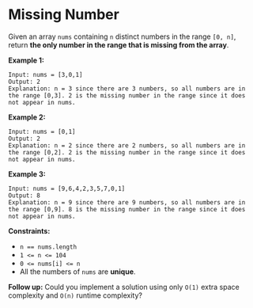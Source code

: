 # Missing Number

Given an array `nums` containing `n` distinct numbers in the range `[0, n]`, return __the only number in the range that is missing from the array__.

**Example 1:**
```
Input: nums = [3,0,1]
Output: 2
Explanation: n = 3 since there are 3 numbers, so all numbers are in the range [0,3]. 2 is the missing number in the range since it does not appear in nums.
```

**Example 2:**
```
Input: nums = [0,1]
Output: 2
Explanation: n = 2 since there are 2 numbers, so all numbers are in the range [0,2]. 2 is the missing number in the range since it does not appear in nums.
```

**Example 3:**
```
Input: nums = [9,6,4,2,3,5,7,0,1]
Output: 8
Explanation: n = 9 since there are 9 numbers, so all numbers are in the range [0,9]. 8 is the missing number in the range since it does not appear in nums.
```

**Constraints:**
* `n == nums.length`
* `1 <= n <= 104`
* `0 <= nums[i] <= n`
* All the numbers of `nums` are **unique**.
 

**Follow up:** Could you implement a solution using only `O(1)` extra space complexity and `O(n)` runtime complexity?